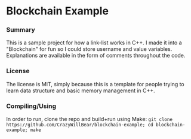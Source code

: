 # Blockchain Example

### Summary
This is a sample project for how a link-list works in C++. I made it into a "Blockchain" for fun so I could store username and value variables. Explanations are available in the form of comments throughout the code.

### License
The license is MIT, simply because this is a template for people trying to learn data structure and basic memory management in C++.

### Compiling/Using
In order to run, clone the repo and build+run using Make: `git clone https://github.com/CrazyWillBear/blockchain-example; cd blockchain-example; make`
